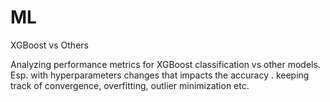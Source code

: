 # ML
XGBoost  vs Others

Analyzing performance metrics for XGBoost classification vs other models.
Esp. with hyperparameters changes that impacts the accuracy . 
keeping track of convergence, overfitting, outlier minimization etc.
